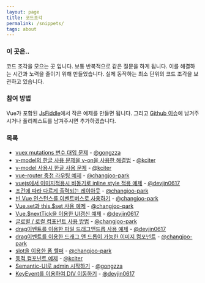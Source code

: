 ```yaml
---
layout: page
title: 코드조각
permalink: /snippets/
tags: about
---
```

### 이 곳은..

코드 조각을 모으는 곳 입니다. 보통 반복적으로 같은 질문을 하게 됩니다. 이를 해결하는 시간과 노력을 줄이기 위해 만들었습니다.
실제 동작하는 최소 단위의 코드 조각을 보관하고 있습니다.

### 참여 방법
Vue가 포함된 [JsFiddle](https://jsfiddle.net/changjoo_park/bs3Lx0Lq/)에서 작은 예제를 만들면 됩니다. 그리고 [Github 이슈](https://github.com/vuejs-kr/vuejs-kr.github.io/issues/14)에 남겨주시거나 풀리퀘스트를 남겨주시면 추가하겠습니다.


### 목록

- [vuex mutations 변수 대입 문제](https://jsfiddle.net/gongzza/hhb248bx/) - [@gongzza](https://github.com/gongzza/)
- [v-model의 한글 사용 문제을 v-on을 사용한 해결법](https://jsfiddle.net/kciter/tLz9gt4o/) - [@kciter](https://github.com/kciter/)
- [v-model 사용시 한글 사용 문제](https://jsfiddle.net/kciter/b5qhxbfh/) - [@kciter](https://github.com/kciter/)
- [vue-router 중첩 라우팅 예제](https://jsfiddle.net/changjoo_park/z4ja4wtx/) - [@changjoo-park](https://github.com/ChangJoo-Park/)
- [vuejs에서 이미지적용시 비동기로 inline style 적용 예제](https://jsfiddle.net/devjin0617/fxyyr1fx/) - [@devjin0617](https://github.com/devjin0617)
- [조건에 따라 다르게 출력되는 레이아웃](https://jsfiddle.net/changjoo_park/L9L0ogpt/) - [@changjoo-park](https://github.com/ChangJoo-Park/)
- [빈 Vue 인스턴스를 이벤트버스로 사용하기](https://jsfiddle.net/changjoo_park/d8qdz3za/) - [@changjoo-park](https://github.com/ChangJoo-Park/)
- [Vue.set과 this.$set 사용 예제](https://jsfiddle.net/changjoo_park/9r01601h/) - [@changjoo-park](https://github.com/ChangJoo-Park/)
- [Vue.$nextTick을 이용한 UI갱신 예제](https://jsfiddle.net/devjin0617/pgscu4q3/) - [@devjin0617](https://github.com/devjin0617)
- [글로벌 / 로컬 컴포넌트 사용 방법](https://jsfiddle.net/changjoo_park/dh2u3bye/) - [@changjoo-park](https://github.com/ChangJoo-Park/)
- [drag이벤트를 이용한 파일 드래그앤드롭 사용 예제](https://jsfiddle.net/devjin0617/b9zr4w98/) - [@devjin0617](https://github.com/devjin0617)
- [drag이벤트를 이용한 드래그 앤 드롭이 가능한 이미지 컴포넌트](https://jsfiddle.net/changjoo_park/gjk2tqs5/) - [@changjoo-park](https://github.com/ChangJoo-Park/)
- [slot을 이용한 폼 헬퍼](https://jsfiddle.net/changjoo_park/god12gok/) - [@changjoo-park](https://github.com/ChangJoo-Park/)
- [동적 컴포넌트 예제](https://jsfiddle.net/kciter/zfkyn2wf/) - [@kciter](https://github.com/kciter/)
- [Semantic-UI로 admin 시작하기](https://jsfiddle.net/gongzza/unm2u7oe/) - [@gongzza](https://github.com/gongzza/)
- [KeyEvent를 이용하여 DIV 이동하기](https://jsfiddle.net/cd2p7zzz/) - [@devjin0617](https://github.com/devjin0617)
